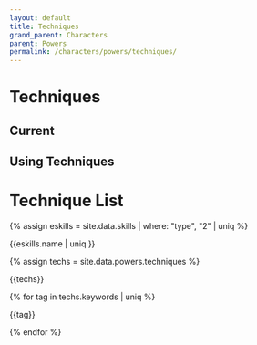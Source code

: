 ```yaml
---
layout: default
title: Techniques
grand_parent: Characters
parent: Powers
permalink: /characters/powers/techniques/
---
```


# Techniques


## Current


## Using Techniques



# Technique List

{% assign eskills = site.data.skills | where: "type", "2" | uniq %}
<p>{{eskills.name | uniq }}</p>

{% assign techs = site.data.powers.techniques %}

<p>{{techs}}</p>

{% for tag in techs.keywords | uniq %}
    <p>{{tag}}</p>
{% endfor %}